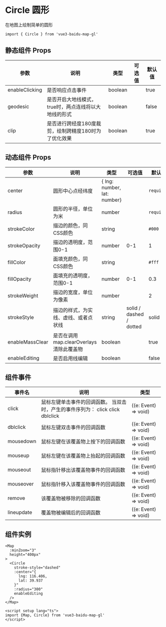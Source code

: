 # Circle 圆形
在地图上绘制简单的圆形

```ts:no-line-numbers
import { Circle } from 'vue3-baidu-map-gl'
```

## 静态组件 Props
| 参数           | 说明                                                 | 类型    | 可选值 | 默认值 |
| -------------- | ---------------------------------------------------- | ------- | ------ | ------ |
| enableClicking | 是否响应点击事件                                     | boolean |        | true   |
| geodesic       | 是否开启大地线模式，true时，两点连线将以大地线的形式 | boolean |        | false  |
| clip           | 是否进行跨经度180度裁剪，绘制跨精度180时为了优化效果 | boolean |        | true   |

## 动态组件 Props
| 参数            | 说明                                    | 类型                        | 可选值                  | 默认值     |
| --------------- | --------------------------------------- | --------------------------- | ----------------------- | ---------- |
| center          | 圆形中心点经纬度                        | { lng: number, lat: number} |                         | `required` |
| radius          | 圆形的半径，单位为米                    | number                      |                         | `required` |
| strokeColor     | 描边的颜色，同CSS颜色                   | string                      |                         | `#000`     |
| strokeOpacity   | 描边的透明度，范围0-1                   | number                      | 0-1                     | 1          |
| fillColor       | 面填充颜色，同CSS颜色                   | string                      |                         | `#fff`     |
| fillOpacity     | 面填充的透明度，范围0-1                 | number                      | 0-1                     | 0.3        |
| strokeWeight    | 描边的宽度，单位为像素                  | number                      |                         | 2          |
| strokeStyle     | 描边的样式，为实线、虚线、或者点状线    | string                      | solid / dashed / dotted | solid      |
| enableMassClear | 是否在调用map.clearOverlays清除此覆盖物 | boolean                     |                         | true       |
| enableEditing   | 是否启用线编辑                          | boolean                     |                         | false      |

## 组件事件
| 事件名     | 说明                                                                           | 类型                 |
| ---------- | ------------------------------------------------------------------------------ | -------------------- |
| click      | 鼠标左键单击事件的回调函数。 当双击时，产生的事件序列为： click click dblclick | ((e: Event) => void) |
| dblclick   | 鼠标左键双击事件的回调函数                                                     | ((e: Event) => void) |
| mousedown  | 鼠标左键在该覆盖物上按下的回调函数                                             | ((e: Event) => void) |
| mouseup    | 鼠标左键在该覆盖物上抬起的回调函数                                             | ((e: Event) => void) |
| mouseout   | 鼠标指针移出该覆盖物事件的回调函数                                             | ((e: Event) => void) |
| mouseover  | 鼠标指针移入该覆盖物事件的回调函数                                             | ((e: Event) => void) |
| remove     | 该覆盖物被移除的回调函数                                                       | ((e: Event) => void) |
| lineupdate | 覆盖物被编辑后的回调函数                                                       | ((e: Event) => void) |

## 组件实例
<div>
<Map
  :ak="'4stE857hYPHbEmgKhLiTAa0QbCIULHpm'"
  :minZoom="3"
  height="400px"
>
  <Circle
    stroke-style="dashed"
    :center="{ lat: 39.915185, lng: 116.403901 }"
    :radius="300"
    enableEditing
  />
</Map>
</div>


```vue:no-line-numbers
<Map
  :minZoom="3" 
  height="400px"
>
  <Circle
    stroke-style="dashed"
    :center="{
      lng: 116.406,
      lat: 39.937
    }"
    :radius="300"
    enableEditing
  />
</Map>

<script setup lang="ts">
import {Map, Circle} from 'vue3-baidu-map-gl'
</script>
```